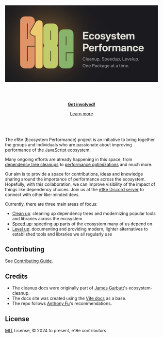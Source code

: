 ![e18e (Ecosystem Performance)](/docs/public/e18e-og-image.png)

<br><br>

<p align="center">
<a href="https://chat.e18e.dev"><b>Get involved!</b></a>
</p>
<p align="center">
 <a href="https://e18e.dev">Learn more</a>
</p>

<h4 align="center">

</h4>
<br>
<br>

The e18e (Ecosystem Performance) project is an initiative to bring together the groups and individuals who are passionate about improving performance of the JavaScript ecosystem.

Many ongoing efforts are already happening in this space, from [dependency tree cleanups](https://github.com/43081j/ecosystem-cleanup) to [performance optimizations](https://marvinh.dev/blog/speeding-up-javascript-ecosystem/) and much more.

Our aim is to provide a space for contributions, ideas and knowledge sharing around the importance of performance across the ecosystem. Hopefully, with this collaboration, we can improve visibility of the impact of things like dependency choices. Join us at the [e18e Discord server](https://chat.e18e.dev) to connect with other like-minded devs.

Currently, there are three main areas of focus:

- [Clean up](https://e18e.dev/guide/cleanup): cleaning up dependency trees and modernizing popular tools and libraries across the ecosystem
- [Speed up](https://e18e.dev/guide/speedup): speeding up parts of the ecosystem many of us depend on
- [Level up](https://e18e.dev/guide/levelup): documenting and providing modern, lighter alternatives to established tools and libraries we all regularly use

## Contributing

See [Contributing Guide](https://github.com/e18e/e18e/blob/main/CONTRIBUTING.md).

## Credits

- The cleanup docs were originally part of [James Garbutt](https://github.com/43081j)'s ecosystem-cleanup.
- The docs site was created using the [Vite docs](https://vitejs.dev) as a base.
- The repo follows [Anthony Fu](https://github.com/antfu)'s recommendations.

## License

[MIT](./LICENSE) License, © 2024 to present, e18e contributors
